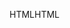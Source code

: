 <span data-ttu-id="2aa51-101">HTML</span><span class="sxs-lookup"><span data-stu-id="2aa51-101">HTML</span></span>
